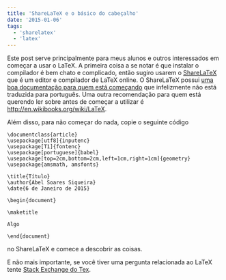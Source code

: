 ```yaml
---
title: 'ShareLaTeX e o básico do cabeçalho'
date: '2015-01-06'
tags:
  - 'sharelatex'
  - 'latex'
---
```


Este post serve principalmente para meus alunos e outros interessados em começar
a usar o LaTeX. A primeira coisa a se notar é que instalar o compilador é bem
chato e complicado, então sugiro usarem o
[ShareLaTeX](https://www.sharelatex.com?r=09a71589&rm=d&rs=b)
que é um editor e compilador de LaTeX online.
O ShareLaTeX possui
[uma boa documentação para quem está começando](https://pt.sharelatex.com/learn)
que infelizmente não está traduzida para português.
Uma outra recomendação para quem está querendo ler sobre antes de começar a
utilizar é
http://en.wikibooks.org/wiki/LaTeX.

Além disso, para não começar do nada, copie o seguinte código

```
\documentclass{article}
\usepackage[utf8]{inputenc}
\usepackage[T1]{fontenc}
\usepackage[portuguese]{babel}
\usepackage[top=2cm,bottom=2cm,left=1cm,right=1cm]{geometry}
\usepackage{amsmath, amsfonts}

\title{Título}
\author{Abel Soares Siqueira}
\date{6 de Janeiro de 2015}

\begin{document}

\maketitle

Algo

\end{document}
```

no ShareLaTeX e comece a descobrir as coisas.

E não mais importante, se você tiver uma pergunta relacionada ao LaTeX tente
[Stack Exchange do Tex](http://tex.stackexchange.com/).
